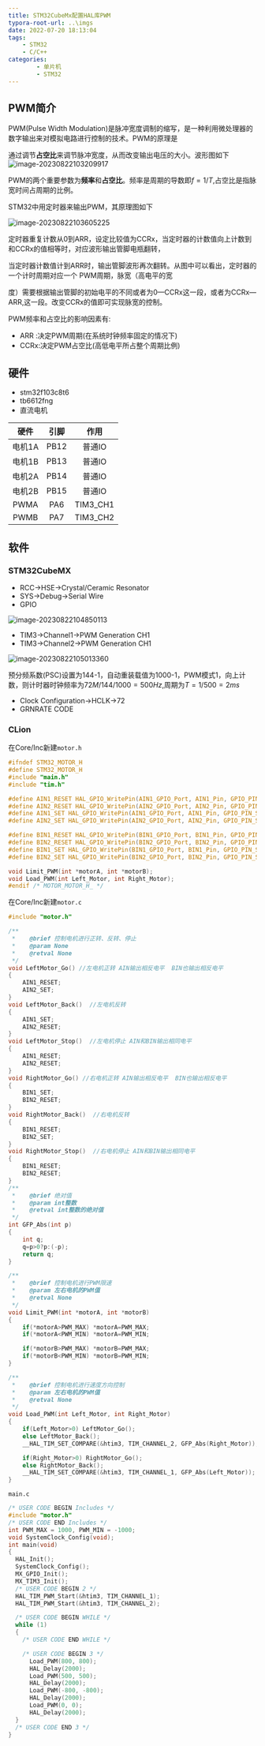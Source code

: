 ```yaml
---
title: STM32CubeMx配置HAL库PWM
typora-root-url: ..\imgs
date: 2022-07-20 18:13:04
tags: 
    - STM32
    - C/C++
categories: 
        - 单片机
        - STM32
---
```


## PWM简介

PWM(Pulse Width Modulation)是脉冲宽度调制的缩写，是一种利用微处理器的数字输出来对模拟电路进行控制的技术。PWM的原理是

通过调节**占空比**来调节脉冲宽度，从而改变输出电压的大小。波形图如下
![image-20230822103209917](https://ghigher-picture-bed.oss-cn-qingdao.aliyuncs.com/img/image-20230822103209917.png)

PWM的两个重要参数为**频率**和**占空比**。频率是周期的导数即$f=1/T$,占空比是指脉宽时间占周期的比例。

STM32中用定时器来输出PWM，其原理图如下

![image-20230822103605225](https://ghigher-picture-bed.oss-cn-qingdao.aliyuncs.com/img/image-20230822103605225.png)

定时器重复计数从0到ARR，设定比较值为CCRx，当定时器的计数值向上计数到和CCRx的值相等时，对应波形输出管脚电瓶翻转，

当定时器计数值计到ARR时，输出管脚波形再次翻转。从图中可以看出，定时器的一个计时周期对应一个 PWM周期，脉宽（高电平的宽

度）需要根据输出管脚的初始电平的不同或者为0—CCRx这一段，或者为CCRx—ARR,这一段。改变CCRx的值即可实现脉宽的控制。

PWM频率和占空比的影响因素有:

- ARR :决定PWM周期(在系统时钟频率固定的情况下)
- CCRx:决定PWM占空比(高低电平所占整个周期比例)

## 硬件

- stm32f103c8t6
- tb6612fng
- 直流电机

|  硬件  | 引脚 |   作用   |
| :----: | :--: | :------: |
| 电机1A | PB12 |  普通IO  |
| 电机1B | PB13 |  普通IO  |
| 电机2A | PB14 |  普通IO  |
| 电机2B | PB15 |  普通IO  |
|  PWMA  | PA6  | TIM3_CH1 |
|  PWMB  | PA7  | TIM3_CH2 |

## 软件

### STM32CubeMX

- RCC->HSE->Crystal/Ceramic Resonator
- SYS->Debug->Serial Wire
- GPIO

![image-20230822104850113](https://ghigher-picture-bed.oss-cn-qingdao.aliyuncs.com/img/image-20230822104850113.png)

- TIM3->Channel1->PWM Generation CH1
- TIM3->Channel2->PWM Generation CH1

![image-20230822105013360](https://ghigher-picture-bed.oss-cn-qingdao.aliyuncs.com/img/image-20230822105013360.png)

预分频系数(PSC)设置为144-1，自动重装载值为1000-1，PWM模式1，向上计数，则计时器时钟频率为$72M/144/1000=500Hz$,周期为$T=1/500=2ms$

- Clock Configuration->HCLK->72
- GRNRATE CODE

### CLion

在Core/Inc新建`motor.h`

```c
#ifndef STM32_MOTOR_H
#define STM32_MOTOR_H
#include "main.h"
#include "tim.h"

#define AIN1_RESET HAL_GPIO_WritePin(AIN1_GPIO_Port, AIN1_Pin, GPIO_PIN_RESET)
#define AIN2_RESET HAL_GPIO_WritePin(AIN2_GPIO_Port, AIN2_Pin, GPIO_PIN_RESET)
#define AIN1_SET HAL_GPIO_WritePin(AIN1_GPIO_Port, AIN1_Pin, GPIO_PIN_SET)
#define AIN2_SET HAL_GPIO_WritePin(AIN2_GPIO_Port, AIN2_Pin, GPIO_PIN_SET)

#define BIN1_RESET HAL_GPIO_WritePin(BIN1_GPIO_Port, BIN1_Pin, GPIO_PIN_RESET)
#define BIN2_RESET HAL_GPIO_WritePin(BIN2_GPIO_Port, BIN2_Pin, GPIO_PIN_RESET)
#define BIN1_SET HAL_GPIO_WritePin(BIN1_GPIO_Port, BIN1_Pin, GPIO_PIN_SET)
#define BIN2_SET HAL_GPIO_WritePin(BIN2_GPIO_Port, BIN2_Pin, GPIO_PIN_SET)

void Limit_PWM(int *motorA, int *motorB);
void Load_PWM(int Left_Motor, int Right_Motor);
#endif /* MOTOR_MOTOR_H_ */
```

在Core/Inc新建`motor.c`

```c
#include "motor.h"

/**
 *    @brief 控制电机进行正转、反转、停止
 *    @param None
 *    @retval None
 */
void LeftMotor_Go() //左电机正转 AIN输出相反电平  BIN也输出相反电平
{
    AIN1_RESET;
    AIN2_SET;
}
void LeftMotor_Back()  //左电机反转
{
    AIN1_SET;
    AIN2_RESET;
}
void LeftMotor_Stop()  //左电机停止 AIN和BIN输出相同电平
{
    AIN1_RESET;
    AIN2_RESET;
}
void RightMotor_Go() //右电机正转 AIN输出相反电平  BIN也输出相反电平
{
    BIN1_SET;
    BIN2_RESET;
}
void RightMotor_Back()  //右电机反转
{
    BIN1_RESET;
    BIN2_SET;
}
void RightMotor_Stop()  //右电机停止 AIN和BIN输出相同电平
{
    BIN1_RESET;
    BIN2_RESET;
}
/**
 *    @brief 绝对值
 *    @param int整数
 *    @retval int整数的绝对值
 */
int GFP_Abs(int p)
{
    int q;
    q=p>0?p:(-p);
    return q;
}

/**
 *    @brief 控制电机进行PWM限速
 *    @param 左右电机的PWM值
 *    @retval None
 */
void Limit_PWM(int *motorA, int *motorB)
{
    if(*motorA>PWM_MAX) *motorA=PWM_MAX;
    if(*motorA<PWM_MIN) *motorA=PWM_MIN;

    if(*motorB>PWM_MAX) *motorB=PWM_MAX;
    if(*motorB<PWM_MIN) *motorB=PWM_MIN;
}

/**
 *    @brief 控制电机进行速度方向控制
 *    @param 左右电机的PWM值
 *    @retval None
 */
void Load_PWM(int Left_Motor, int Right_Motor)
{
    if(Left_Motor>0) LeftMotor_Go();
    else LeftMotor_Back();
    __HAL_TIM_SET_COMPARE(&htim3, TIM_CHANNEL_2, GFP_Abs(Right_Motor));

    if(Right_Motor>0) RightMotor_Go();
    else RightMotor_Back();
    __HAL_TIM_SET_COMPARE(&htim3, TIM_CHANNEL_1, GFP_Abs(Left_Motor));
}
```

`main.c`

```c
/* USER CODE BEGIN Includes */
#include "motor.h"
/* USER CODE END Includes */
int PWM_MAX = 1000, PWM_MIN = -1000;
void SystemClock_Config(void);
int main(void)
{
  HAL_Init();
  SystemClock_Config();
  MX_GPIO_Init();
  MX_TIM3_Init();
  /* USER CODE BEGIN 2 */
  HAL_TIM_PWM_Start(&htim3, TIM_CHANNEL_1);
  HAL_TIM_PWM_Start(&htim3, TIM_CHANNEL_2);

  /* USER CODE BEGIN WHILE */
  while (1)
  {
    /* USER CODE END WHILE */

    /* USER CODE BEGIN 3 */
      Load_PWM(800, 800);
      HAL_Delay(2000);
      Load_PWM(500, 500);
      HAL_Delay(2000);
      Load_PWM(-800, -800);
      HAL_Delay(2000);
      Load_PWM(0, 0);
      HAL_Delay(2000);
  }
  /* USER CODE END 3 */
}
```
